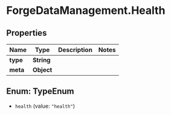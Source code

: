 # ForgeDataManagement.Health

## Properties
Name | Type | Description | Notes
------------ | ------------- | ------------- | -------------
**type** | **String** |  | 
**meta** | **Object** |  | 


<a name="TypeEnum"></a>
## Enum: TypeEnum


* `health` (value: `"health"`)





